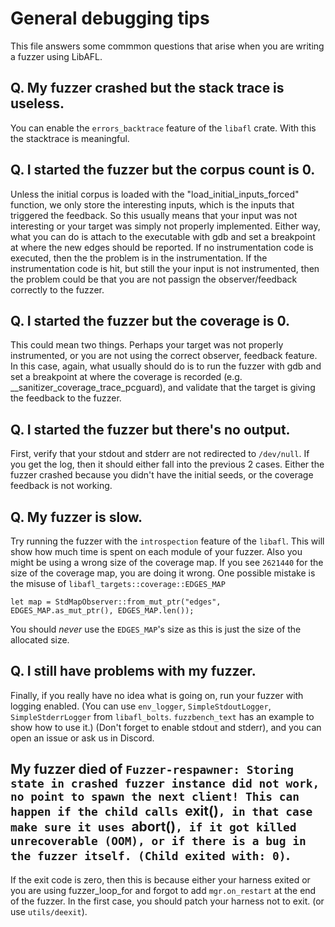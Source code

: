 # General debugging tips
This file answers some commmon questions that arise when you are writing a fuzzer using LibAFL.

## Q. My fuzzer crashed but the stack trace is useless.
You can enable the `errors_backtrace` feature of the `libafl` crate. With this the stacktrace is meaningful.

## Q. I started the fuzzer but the corpus count is 0.
Unless the initial corpus is loaded with the "load_initial_inputs_forced" function, we only store the interesting inputs, which is the inputs that triggered the feedback. So this usually means that your input was not interesting or your target was simply not properly implemented. 
Either way, what you can do is attach to the executable with gdb and set a breakpoint at where the new edges should be reported. If no instrumentation code is executed, then the the problem is in the instrumentation. If the instrumentation code is hit, but still the your input is not instrumented, then the problem could be that you are not passign the observer/feedback correctly to the fuzzer.

## Q. I started the fuzzer but the coverage is 0.
This could mean two things. Perhaps your target was not properly instrumented, or you are not using the correct observer, feedback feature.
In this case, again, what usually should do is to run the fuzzer with gdb and set a breakpoint at where the coverage is recorded (e.g. __sanitizer_coverage_trace_pcguard), and validate that the target is giving the feedback to the fuzzer.

## Q. I started the fuzzer but there's no output.
First, verify that your stdout and stderr are not redirected to `/dev/null`. If you get the log, then it should either fall into the previous 2 cases. Either the fuzzer crashed because you didn't have the initial seeds, or the coverage feedback is not working.

## Q. My fuzzer is slow.
Try running the fuzzer with the `introspection` feature of the `libafl`. This will show how much time is spent on each module of your fuzzer. Also you might be using a wrong size of the coverage map. If you see `2621440` for the size of the coverage map, you are doing it wrong. One possible mistake is the misuse of `libafl_targets::coverage::EDGES_MAP`
```
let map = StdMapObserver::from_mut_ptr("edges", EDGES_MAP.as_mut_ptr(), EDGES_MAP.len());
```
You should *never* use the `EDGES_MAP`'s size as this is just the size of the allocated size.

## Q. I still have problems with my fuzzer.
Finally, if you really have no idea what is going on, run your fuzzer with logging enabled. (You can use `env_logger`, `SimpleStdoutLogger`, `SimpleStderrLogger` from `libafl_bolts`. `fuzzbench_text` has an example to show how to use it.) (Don't forget to enable stdout and stderr), and you can open an issue or ask us in Discord.

## My fuzzer died of `Fuzzer-respawner: Storing state in crashed fuzzer instance did not work, no point to spawn the next client! This can happen if the child calls `exit()`, in that case make sure it uses `abort()`, if it got killed unrecoverable (OOM), or if there is a bug in the fuzzer itself. (Child exited with: 0)`.
If the exit code is zero, then this is because either your harness exited or you are using fuzzer_loop_for and forgot to add `mgr.on_restart` at the end of the fuzzer. In the first case, you should patch your harness not to exit. (or use `utils/deexit`).
